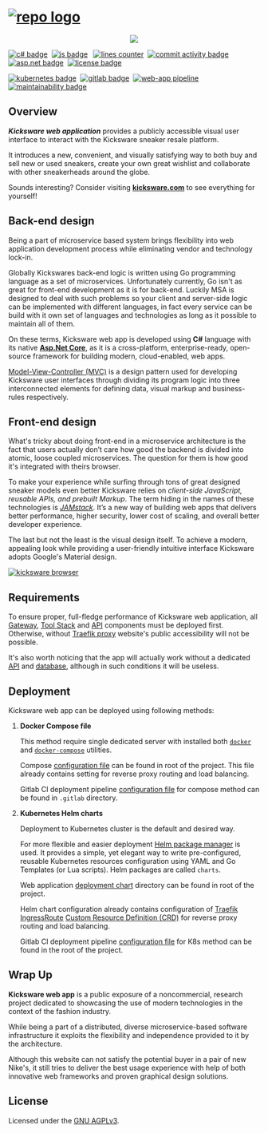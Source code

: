 # [![repo logo][]][Kicksware url]

<p align="center">
	<a href="https://kicksware.com">
		<img src="https://img.shields.io/website?label=Visit%20website&down_message=unavailable&up_color=teal&up_message=kicksware.com%20%7C%20online&url=https%3A%2F%2Fkicksware.com">
	</a>
</p>

[![c# badge]](https://docs.microsoft.com/dotnet/csharp)&nbsp;
[![js badge]][jamstack]&ensp;
[![lines counter]](https://github.com/timoth-y/kicksware-web-app)&nbsp;
[![commit activity badge]][repo commit activity]&nbsp;
[![asp.net badge]][asp.net core]&nbsp;
[![license badge]](https://www.gnu.org/licenses/agpl-3.0)

[![kubernetes badge]](https://kubernetes.io)&nbsp;
[![gitlab badge]](https://ci.kicksware.com/kicksware/kicksware-web-app)&nbsp;
[![web-app pipeline]](https://ci.kicksware.com/kicksware/web-app/-/commits/master)&nbsp;
[![maintainability badge]][maintainability source]

## Overview

_**Kicksware web application**_ provides a publicly accessible visual user interface to interact with the Kicksware sneaker resale platform.

It introduces a new, convenient, and visually satisfying way to both buy and sell new or used sneakers, create your own great wishlist and collaborate with other sneakerheads around the globe.

Sounds interesting? Consider visiting [**kicksware.com**][kicksware url] to see everything for yourself!

## Back-end design

Being a part of microservice based system brings flexibility into web application development process while eliminating vendor and technology lock-in.

Globally Kickswares back-end logic is written using Go programming language as a set of microservices. Unfortunately currently, Go isn't as great for front-end development as it is for back-end. Luckily MSA is designed to deal with such problems so your client and server-side logic can be implemented with different languages, in fact every service can be build with it own set of languages and technologies as long as it possible to maintain all of them.

On these terms, Kicksware web app is developed using **C#** language with its native [**Asp.Net Core**][asp.net core], as it is a cross-platform, enterprise-ready, open-source framework for building modern, cloud-enabled, web apps.

[Model-View-Controller (MVC)][mvc pattern] is a design pattern used for developing Kicksware user interfaces through dividing its program logic into three interconnected elements for defining data, visual markup and business-rules respectively.

## Front-end design

What's tricky about doing front-end in a microservice architecture is the fact that users actually don’t care how good the backend is divided into atomic, loose coupled microservices. The question for them is how good it's integrated with theirs browser.

To make your experience while surfing through tons of great designed sneaker models even better Kicksware relies on _client-side JavaScript, reusable APIs, and prebuilt Markup_. The term hiding in the names of these technologies is [_JAMstack_][jamstack]. It’s a new way of building web apps that delivers better performance, higher security, lower cost of scaling, and overall better developer experience.

The last but not the least is the visual design itself. To achieve a modern, appealing look while providing a user-friendly intuitive interface Kicksware adopts Google's Material design.

[![kicksware browser][]][Kicksware url]

## Requirements

To ensure proper, full-fledge performance of Kicksware web application, all [Gateway][gateway repo], [Tool Stack][tool-stack repo] and [API][api repo] components must be deployed first. Otherwise, without [Traefik proxy][gateway repo] website's public accessibility will not be possible.

It's also worth noticing that the app will actually work without a dedicated [API][api repo] and [database][tool-stack repo], although in such conditions it will be useless.

## Deployment

Kicksware web app can be deployed using following methods:

1. **Docker Compose file**

   This method require single dedicated server with installed both [`docker`][docker-compose] and [`docker-compose`][docker-compose] utilities.

   Compose [configuration file][compose config] can be found in root of the project. This file already contains setting for reverse proxy routing and load balancing.

   Gitlab CI deployment pipeline [configuration file][ci compose config] for compose method can be found in `.gitlab` directory.

2. **Kubernetes Helm charts**

   Deployment to Kubernetes cluster is the default and desired way.

   For more flexible and easier deployment [Helm package manager][helm] is used. It provides a simple, yet elegant way to write pre-configured, reusable Kubernetes resources configuration using YAML and Go Templates (or Lua scripts). Helm packages are called `charts`.

   Web application [deployment chart][helm chart] directory can be found in root of the project.

   Helm chart configuration already contains configuration of [Traefik IngressRoute][ingress route] [Custom Resource Definition (CRD)][k8s crd] for reverse proxy routing and load balancing.

   Gitlab CI deployment pipeline [configuration file][ci k8s config] for K8s method can be found in the root of the project.

## Wrap Up

**Kicksware web app** is a public exposure of a noncommercial, research project dedicated to showcasing the use of modern technologies in the context of the fashion industry.

While being a part of a distributed, diverse microservice-based software infrastructure it exploits the flexibility and independence provided to it by the architecture.

Although this website can not satisfy the potential buyer in a pair of new Nike's, it still tries to deliver the best usage experience with help of both innovative web frameworks and proven graphical design solutions.

## License

Licensed under the [GNU AGPLv3][license file].

[repo logo]: https://ci.kicksware.com/kicksware/web-app/-/raw/master/assets/repo-logo.png
[kicksware url]: https://kicksware.com

[Website badge]: https://img.shields.io/website?label=Visit%20website&down_message=unavailable&up_color=teal&up_message=kicksware.com%20%7C%20online&url=https%3A%2F%2Fkicksware.com
[c# badge]: https://img.shields.io/badge/Code-C%23-informational?style=flat&logo=c-sharp&logoColor=white&color=1E9E25
[js badge]: https://img.shields.io/badge/Code-JavaScript-informational?style=flat&logo=javascript&logoColor=white&color=F7E018
[commit activity badge]: https://img.shields.io/github/commit-activity/m/timoth-y/kicksware-web-app?label=Commit%20activity&color=teal
[repo commit activity]: https://github.com/timoth-y/kicksware-web-app/graphs/commit-activity
[lines counter]: https://img.shields.io/tokei/lines/github/timoth-y/kicksware-web-app?color=teal&label=Lines
[asp.net badge]: https://img.shields.io/badge/Framework-ASP.NET%20Core-informational?style=flat&logo=.net&logoColor=white&color=teal
[license badge]: https://img.shields.io/badge/License-AGPL%20v3-blue.svg?color=teal
[architecture badge]: https://img.shields.io/badge/Architecture-Microservices-informational?style=flat&logo=opslevel&logoColor=white&color=teal
[kubernetes badge]: https://img.shields.io/badge/DevOps-Kubernetes-informational?style=flat&logo=kubernetes&logoColor=white&color=316DE6
[gitlab badge]: https://img.shields.io/badge/CI-Gitlab_CE-informational?style=flat&logo=gitlab&logoColor=white&color=FCA326
[web-app pipeline]: https://ci.kicksware.com/kicksware/web-app/badges/master/pipeline.svg?key_text=Web%20App%20|%20pipeline&key_width=115
[maintainability badge]: https://api.codeclimate.com/v1/badges/225b52efad204b10fc2d/maintainability
[maintainability source]: https://codeclimate.com/github/timoth-y/kicksware-web-app/maintainability

[asp.net core]: https://dotnet.microsoft.com/apps/aspnet
[mvc pattern]: https://www.codecademy.com/articles/mvc
[jamstack]: https://jamstack.org
[material design]: https://material.io/design

[kicksware browser]: https://ci.kicksware.com/kicksware/web-app/-/raw/master/assets/kicksware-browser.png

[api repo]: https://github.com/timoth-y/kicksware-api
[gateway repo]: https://github.com/timoth-y/kicksware-gateway
[tool-stack repo]: https://github.com/timoth-y/kicksware-tool-stack

[docker-desktop]: https://docs.docker.com/desktop/
[docker-compose]: https://docs.docker.com/compose/
[compose config]: https://github.com/timoth-y/kicksware-web-app/blob/master/docker-compose.yml
[ci compose config]: https://github.com/timoth-y/kicksware-web-app/blob/master/.gitlab/.gitlab-ci.compose.yml
[ci k8s config]: https://github.com/timoth-y/kicksware-web-app/blob/master/.gitlab-ci.yml
[k8s crd]: https://kubernetes.io/docs/concepts/extend-kubernetes/api-extension/custom-resources/
[ingress route]: https://docs.traefik.io/routing/providers/kubernetes-crd/

[helm]: https://helm.sh/
[helm chart]: https://github.com/timoth-y/kicksware-web-app/tree/master/webapp-chart

[license file]: https://github.com/timoth-y/kicksware-web-app/blob/master/LICENSE